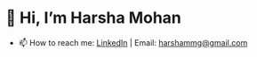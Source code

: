 # 👋 Hi, I’m Harsha Mohan  
- 📫 How to reach me: [LinkedIn](https://www.linkedin.com/in/harshamohanmg) | Email: harshammg@gmail.com  
